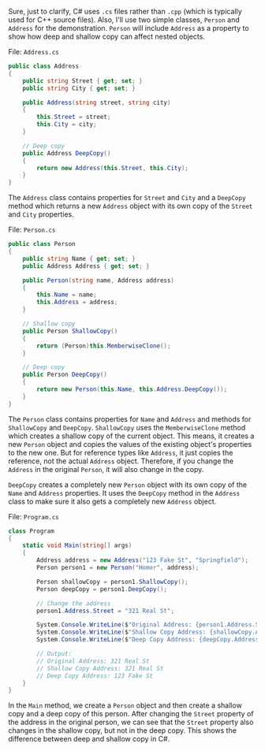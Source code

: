 Sure, just to clarify, C# uses `.cs` files rather than `.cpp` (which is typically used for C++ source files). Also, I'll use two simple classes, `Person` and `Address` for the demonstration. `Person` will include `Address` as a property to show how deep and shallow copy can affect nested objects.

File: `Address.cs`
```csharp
public class Address
{
    public string Street { get; set; }
    public string City { get; set; }

    public Address(string street, string city)
    {
        this.Street = street;
        this.City = city;
    }

    // Deep copy
    public Address DeepCopy()
    {
        return new Address(this.Street, this.City);
    }
}
```
The `Address` class contains properties for `Street` and `City` and a `DeepCopy` method which returns a new `Address` object with its own copy of the `Street` and `City` properties.

File: `Person.cs`
```csharp
public class Person
{
    public string Name { get; set; }
    public Address Address { get; set; }

    public Person(string name, Address address)
    {
        this.Name = name;
        this.Address = address;
    }

    // Shallow copy
    public Person ShallowCopy()
    {
        return (Person)this.MemberwiseClone();
    }

    // Deep copy
    public Person DeepCopy()
    {
        return new Person(this.Name, this.Address.DeepCopy());
    }
}
```
The `Person` class contains properties for `Name` and `Address` and methods for `ShallowCopy` and `DeepCopy`. `ShallowCopy` uses the `MemberwiseClone` method which creates a shallow copy of the current object. This means, it creates a new `Person` object and copies the values of the existing object's properties to the new one. But for reference types like `Address`, it just copies the reference, not the actual `Address` object. Therefore, if you change the `Address` in the original `Person`, it will also change in the copy.

`DeepCopy` creates a completely new `Person` object with its own copy of the `Name` and `Address` properties. It uses the `DeepCopy` method in the `Address` class to make sure it also gets a completely new `Address` object.

File: `Program.cs`
```csharp
class Program
{
    static void Main(string[] args)
    {
        Address address = new Address("123 Fake St", "Springfield");
        Person person1 = new Person("Homer", address);

        Person shallowCopy = person1.ShallowCopy();
        Person deepCopy = person1.DeepCopy();

        // Change the address
        person1.Address.Street = "321 Real St";

        System.Console.WriteLine($"Original Address: {person1.Address.Street}");
        System.Console.WriteLine($"Shallow Copy Address: {shallowCopy.Address.Street}");
        System.Console.WriteLine($"Deep Copy Address: {deepCopy.Address.Street}");

        // Output:
        // Original Address: 321 Real St
        // Shallow Copy Address: 321 Real St
        // Deep Copy Address: 123 Fake St
    }
}
```
In the `Main` method, we create a `Person` object and then create a shallow copy and a deep copy of this person. After changing the `Street` property of the address in the original person, we can see that the `Street` property also changes in the shallow copy, but not in the deep copy. This shows the difference between deep and shallow copy in C#.

